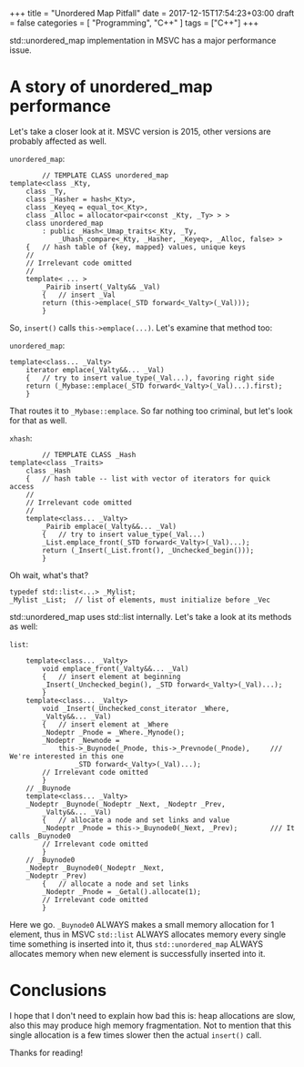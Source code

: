 +++
title = "Unordered Map Pitfall"
date = 2017-12-15T17:54:23+03:00
draft = false
categories = [
    "Programming", "C++"
]
tags = ["C++"]
+++

std::unordered_map implementation in MSVC has a major performance issue.

<!--more-->

# A story of unordered_map performance

Let's take a closer look at it. MSVC version is 2015, other versions are probably affected as well.

`unordered_map`:

            // TEMPLATE CLASS unordered_map
    template<class _Kty,
        class _Ty,
        class _Hasher = hash<_Kty>,
        class _Keyeq = equal_to<_Kty>,
        class _Alloc = allocator<pair<const _Kty, _Ty> > >
        class unordered_map
            : public _Hash<_Umap_traits<_Kty, _Ty,
                _Uhash_compare<_Kty, _Hasher, _Keyeq>, _Alloc, false> >
        {   // hash table of {key, mapped} values, unique keys
        //
        // Irrelevant code omitted
        //
        template< ... >
            _Pairib insert(_Valty&& _Val)
            {   // insert _Val
            return (this->emplace(_STD forward<_Valty>(_Val)));
            }

So, `insert()` calls `this->emplace(...)`. Let's examine that method too:

`unordered_map`:

    template<class... _Valty>
        iterator emplace(_Valty&&... _Val)
        {   // try to insert value_type(_Val...), favoring right side
        return (_Mybase::emplace(_STD forward<_Valty>(_Val)...).first);
        }

That routes it to `_Mybase::emplace`. So far nothing too criminal, but let's look for that as well.

`xhash`:

            // TEMPLATE CLASS _Hash
    template<class _Traits>
        class _Hash
        {   // hash table -- list with vector of iterators for quick access
        //
        // Irrelevant code omitted
        //
        template<class... _Valty>
            _Pairib emplace(_Valty&&... _Val)
            {   // try to insert value_type(_Val...)
            _List.emplace_front(_STD forward<_Valty>(_Val)...);
            return (_Insert(_List.front(), _Unchecked_begin()));
            }

Oh wait, what's that?

    typedef std::list<...> _Mylist;
    _Mylist _List;  // list of elements, must initialize before _Vec

std::unordered_map uses std::list internally. Let's take a look at its methods as well:

`list`:

        template<class... _Valty>
            void emplace_front(_Valty&&... _Val)
            {   // insert element at beginning
            _Insert(_Unchecked_begin(), _STD forward<_Valty>(_Val)...);
            }
        template<class... _Valty>
            void _Insert(_Unchecked_const_iterator _Where,
            _Valty&&... _Val)
            {   // insert element at _Where
            _Nodeptr _Pnode = _Where._Mynode();
            _Nodeptr _Newnode =
                this->_Buynode(_Pnode, this->_Prevnode(_Pnode),     /// We're interested in this one
                    _STD forward<_Valty>(_Val)...);
            // Irrelevant code omitted
            }
        // _Buynode
        template<class... _Valty>
        _Nodeptr _Buynode(_Nodeptr _Next, _Nodeptr _Prev,
            _Valty&&... _Val)
            {   // allocate a node and set links and value
            _Nodeptr _Pnode = this->_Buynode0(_Next, _Prev);        /// It calls _Buynode0
            // Irrelevant code omitted
            }
        // _Buynode0
        _Nodeptr _Buynode0(_Nodeptr _Next,
        _Nodeptr _Prev)
            {   // allocate a node and set links
            _Nodeptr _Pnode = _Getal().allocate(1);
            // Irrelevant code omitted
            }

Here we go. `_Buynode0` ALWAYS makes a small memory allocation for 1 element, thus in MSVC `std::list` ALWAYS allocates memory every single time something is inserted into it, thus `std::unordered_map` ALWAYS allocates memory when new element is successfully inserted into it.

# Conclusions

I hope that I don't need to explain how bad this is: heap allocations are slow, also this may produce high memory fragmentation. Not to mention that this single allocation is a few times slower then the actual `insert()` call.

Thanks for reading!